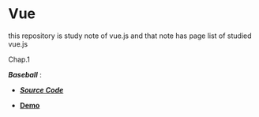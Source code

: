 # Vue
this repository is study note of vue.js and that note has page list of studied vue.js

Chap.1

***Baseball*** : 

* [***Source Code***](https://github.com/wiv33/vue/tree/baseball)

* [**Demo**](https://github.com/wiv33/vue/tree/baseball)
